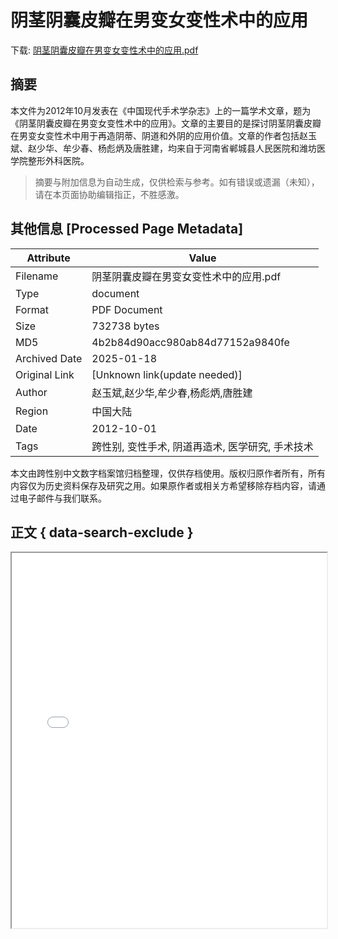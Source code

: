 # 阴茎阴囊皮瓣在男变女变性术中的应用

<!-- tcd_download_link -->
下载: <a href="../阴茎阴囊皮瓣在男变女变性术中的应用.pdf" download>阴茎阴囊皮瓣在男变女变性术中的应用.pdf</a>
<!-- tcd_download_link_end -->

## 摘要

<!-- tcd_abstract -->
本文件为2012年10月发表在《中国现代手术学杂志》上的一篇学术文章，题为《阴茎阴囊皮瓣在男变女变性术中的应用》。文章的主要目的是探讨阴茎阴囊皮瓣在男变女变性术中用于再造阴蒂、阴道和外阴的应用价值。文章的作者包括赵玉斌、赵少华、牟少春、杨彪炳及唐胜建，均来自于河南省郸城县人民医院和潍坊医学院整形外科医院。

<!-- tcd_abstract_end -->

> 摘要与附加信息为自动生成，仅供检索与参考。如有错误或遗漏（未知），请在本页面协助编辑指正，不胜感激。

## 其他信息 [Processed Page Metadata]

| Attribute       | Value                                  |
|-----------------|----------------------------------------|
| Filename        | 阴茎阴囊皮瓣在男变女变性术中的应用.pdf                             |
| Type            | document                                 |
| Format          | PDF Document                               |
| Size            | 732738 bytes                           |
| MD5             | 4b2b84d90acc980ab84d77152a9840fe                                  |
| Archived Date   | 2025-01-18                             |
| Original Link   | [Unknown link(update needed)]                         |
| Author          | 赵玉斌,赵少华,牟少春,杨彪炳,唐胜建                               |
| Region          | 中国大陆                               |
| Date            | 2012-10-01                                 |
| Tags            | 跨性别, 变性手术, 阴道再造术, 医学研究, 手术技术                                 |

本文由跨性别中文数字档案馆归档整理，仅供存档使用。版权归原作者所有，所有内容仅为历史资料保存及研究之用。如果原作者或相关方希望移除存档内容，请通过电子邮件与我们联系。

## 正文 { data-search-exclude }

<!-- tcd_main_text -->
<iframe src="../阴茎阴囊皮瓣在男变女变性术中的应用.pdf" width="100%" height="600px">
    <p>无法显示PDF，请下载查看。</p>
</iframe>
<!-- tcd_main_text_end -->


